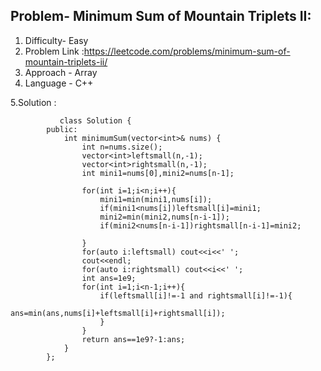 ## Problem-  Minimum Sum of Mountain Triplets II: 

1. Difficulty- Easy
2. Problem Link :https://leetcode.com/problems/minimum-sum-of-mountain-triplets-ii/
3. Approach - Array
4. Language - C++


5.Solution :

               class Solution {
            public:
                int minimumSum(vector<int>& nums) {
                    int n=nums.size();
                    vector<int>leftsmall(n,-1);
                    vector<int>rightsmall(n,-1);
                    int mini1=nums[0],mini2=nums[n-1];
                    
                    for(int i=1;i<n;i++){
                        mini1=min(mini1,nums[i]);
                        if(mini1<nums[i])leftsmall[i]=mini1;
                        mini2=min(mini2,nums[n-i-1]);
                        if(mini2<nums[n-i-1])rightsmall[n-i-1]=mini2;
                        
                    }
                    for(auto i:leftsmall) cout<<i<<' ';
                    cout<<endl;
                    for(auto i:rightsmall) cout<<i<<' ';
                    int ans=1e9;
                    for(int i=1;i<n-1;i++){
                        if(leftsmall[i]!=-1 and rightsmall[i]!=-1){
                            ans=min(ans,nums[i]+leftsmall[i]+rightsmall[i]);
                        }
                    }
                    return ans==1e9?-1:ans;
                }
            };
